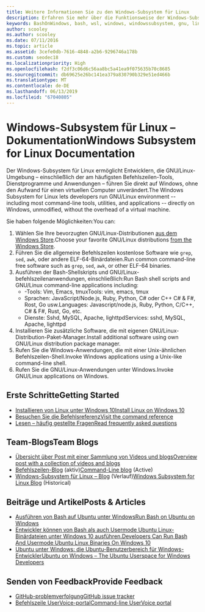 ```yaml
---
title: Weitere Informationen Sie zu den Windows-Subsystem für Linux
description: Erfahren Sie mehr über die Funktionsweise der Windows-Subsystem für Linux.
keywords: BashOnWindows, bash, wsl, windows, windowssubsystem, gnu, linux
author: scooley
ms.author: scooley
ms.date: 07/11/2016
ms.topic: article
ms.assetid: 3cefe0db-7616-4848-a2b6-9296746a178b
ms.custom: seodec18
ms.localizationpriority: High
ms.openlocfilehash: f2df3c06d6c56aa8bc5a41ea9f075635b70c8685
ms.sourcegitcommit: db69625e26bc141ea379a830790b329e51ed466b
ms.translationtype: MT
ms.contentlocale: de-DE
ms.lasthandoff: 06/13/2019
ms.locfileid: "67040805"
---
```

# <a name="windows-subsystem-for-linux-documentation"></a><span data-ttu-id="afc88-104">Windows-Subsystem für Linux – Dokumentation</span><span class="sxs-lookup"><span data-stu-id="afc88-104">Windows Subsystem for Linux Documentation</span></span>

<span data-ttu-id="afc88-105">Der Windows-Subsystem für Linux ermöglicht Entwicklern, die GNU/Linux-Umgebung – einschließlich der am häufigsten Befehlszeilen-Tools, Dienstprogramme und Anwendungen – führen Sie direkt auf Windows, ohne den Aufwand für einen virtuellen Computer unverändert.</span><span class="sxs-lookup"><span data-stu-id="afc88-105">The Windows Subsystem for Linux lets developers run GNU/Linux environment -- including most command-line tools, utilities, and applications -- directly on Windows, unmodified, without the overhead of a virtual machine.</span></span>  

<span data-ttu-id="afc88-106">Sie haben folgende Möglichkeiten:</span><span class="sxs-lookup"><span data-stu-id="afc88-106">You can:</span></span>

1. <span data-ttu-id="afc88-107">Wählen Sie Ihre bevorzugten GNU/Linux-Distributionen [aus dem Windows Store](https://aka.ms/wslstore).</span><span class="sxs-lookup"><span data-stu-id="afc88-107">Choose your favorite GNU/Linux distributions [from the Windows Store](https://aka.ms/wslstore).</span></span>
1. <span data-ttu-id="afc88-108">Führen Sie die allgemeine Befehlszeilen kostenlose Software wie `grep`, `sed`, `awk`, oder andere ELF-64-Binärdateien.</span><span class="sxs-lookup"><span data-stu-id="afc88-108">Run common command-line free software such as `grep`, `sed`, `awk`, or other ELF-64 binaries.</span></span> 
1. <span data-ttu-id="afc88-109">Ausführen der Bash-Shellskripts und GNU/Linux-befehlszeilenanwendungen, einschließlich:</span><span class="sxs-lookup"><span data-stu-id="afc88-109">Run Bash shell scripts and GNU/Linux command-line applications including:</span></span>  
    * <span data-ttu-id="afc88-110">-Tools: Vim, Emacs, tmux</span><span class="sxs-lookup"><span data-stu-id="afc88-110">Tools: vim, emacs, tmux</span></span>
    * <span data-ttu-id="afc88-111">Sprachen: JavaScript/Node.js, Ruby, Python, C# oder C++ C# & F#, Rost, Go usw.</span><span class="sxs-lookup"><span data-stu-id="afc88-111">Languages: Javascript/node.js, Ruby, Python, C/C++, C# & F#, Rust, Go, etc.</span></span>
    * <span data-ttu-id="afc88-112">Dienste: Sshd, MySQL, Apache, lighttpd</span><span class="sxs-lookup"><span data-stu-id="afc88-112">Services: sshd, MySQL, Apache, lighttpd</span></span>
1. <span data-ttu-id="afc88-113">Installieren Sie zusätzliche Software, die mit eigenen GNU/Linux-Distribution-Paket-Manager.</span><span class="sxs-lookup"><span data-stu-id="afc88-113">Install additional software using own GNU/Linux distribution package manager.</span></span>
1. <span data-ttu-id="afc88-114">Rufen Sie die Windows-Anwendungen, die mit einer Unix-ähnlichen Befehlszeilen-Shell.</span><span class="sxs-lookup"><span data-stu-id="afc88-114">Invoke Windows applications using a Unix-like command-line shell.</span></span>
1. <span data-ttu-id="afc88-115">Rufen Sie die GNU/Linux-Anwendungen unter Windows.</span><span class="sxs-lookup"><span data-stu-id="afc88-115">Invoke GNU/Linux applications on Windows.</span></span>

## <a name="getting-started"></a><span data-ttu-id="afc88-116">Erste Schritte</span><span class="sxs-lookup"><span data-stu-id="afc88-116">Getting Started</span></span>

* [<span data-ttu-id="afc88-117">Installieren von Linux unter Windows 10</span><span class="sxs-lookup"><span data-stu-id="afc88-117">Install Linux on Windows 10</span></span>](install-win10.md)
* [<span data-ttu-id="afc88-118">Besuchen Sie die Befehlsreferenz</span><span class="sxs-lookup"><span data-stu-id="afc88-118">Visit the command reference</span></span>](reference.md)
* [<span data-ttu-id="afc88-119">Lesen – häufig gestellte Fragen</span><span class="sxs-lookup"><span data-stu-id="afc88-119">Read frequently asked questions</span></span>](faq.md)

## <a name="team-blogs"></a><span data-ttu-id="afc88-120">Team-Blogs</span><span class="sxs-lookup"><span data-stu-id="afc88-120">Team Blogs</span></span>
*  [<span data-ttu-id="afc88-121">Übersicht über Post mit einer Sammlung von Videos und blogs</span><span class="sxs-lookup"><span data-stu-id="afc88-121">Overview post with a collection of videos and blogs</span></span>](https://blogs.msdn.microsoft.com/commandline/learn-about-windows-console-and-windows-subsystem-for-linux-wsl/)
* <span data-ttu-id="afc88-122">[Befehlszeilen-Blog](https://blogs.msdn.microsoft.com/commandline/) (aktiv)</span><span class="sxs-lookup"><span data-stu-id="afc88-122">[Command-Line blog](https://blogs.msdn.microsoft.com/commandline/) (Active)</span></span>
* <span data-ttu-id="afc88-123">[Windows-Subsystem für Linux – Blog](https://blogs.msdn.microsoft.com/wsl/) (Verlauf)</span><span class="sxs-lookup"><span data-stu-id="afc88-123">[Windows Subsystem for Linux Blog](https://blogs.msdn.microsoft.com/wsl/) (Historical)</span></span>

## <a name="posts--articles"></a><span data-ttu-id="afc88-124">Beiträge und Artikel</span><span class="sxs-lookup"><span data-stu-id="afc88-124">Posts & Articles</span></span>
* [<span data-ttu-id="afc88-125">Ausführen von Bash auf Ubuntu unter Windows</span><span class="sxs-lookup"><span data-stu-id="afc88-125">Run Bash on Ubuntu on Windows</span></span>](https://blogs.windows.com/buildingapps/2016/03/30/run-bash-on-ubuntu-on-windows/)
* [<span data-ttu-id="afc88-126">Entwickler können von Bash als auch Usermode Ubuntu Linux-Binärdateien unter Windows 10 ausführen.</span><span class="sxs-lookup"><span data-stu-id="afc88-126">Developers Can Run Bash And Usermode Ubuntu Linux Binaries On Windows 10</span></span>](https://www.hanselman.com/blog/DevelopersCanRunBashShellAndUsermodeUbuntuLinuxBinariesOnWindows10.aspx)
* [<span data-ttu-id="afc88-127">Ubuntu unter Windows: die Ubuntu-Benutzerbereich für Windows-Entwickler</span><span class="sxs-lookup"><span data-stu-id="afc88-127">Ubuntu on Windows – The Ubuntu Userspace for Windows Developers</span></span>](https://insights.ubuntu.com/2016/03/30/ubuntu-on-windows-the-ubuntu-userspace-for-windows-developers/) 

## <a name="provide-feedback"></a><span data-ttu-id="afc88-128">Senden von Feedback</span><span class="sxs-lookup"><span data-stu-id="afc88-128">Provide Feedback</span></span>
* [<span data-ttu-id="afc88-129">GitHub-problemverfolgung</span><span class="sxs-lookup"><span data-stu-id="afc88-129">GitHub issue tracker</span></span>](https://github.com/Microsoft/BashOnWindows/issues)
* [<span data-ttu-id="afc88-130">Befehlszeile UserVoice-portal</span><span class="sxs-lookup"><span data-stu-id="afc88-130">Command-line UserVoice portal</span></span>](https://wpdev.uservoice.com/forums/266908-command-prompt-console-bash-on-ubuntu-on-windo/category/161892-bash)

